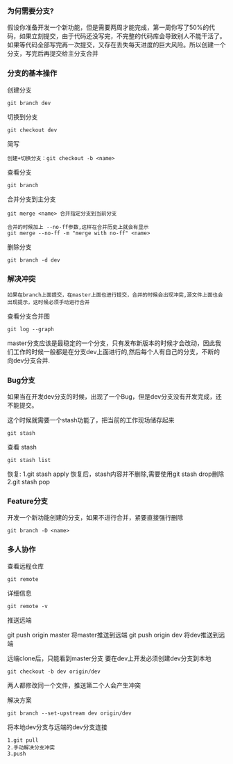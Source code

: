 ### 为何需要分支?

假设你准备开发一个新功能，但是需要两周才能完成，第一周你写了50%的代码，如果立刻提交，由于代码还没写完，不完整的代码库会导致别人不能干活了。如果等代码全部写完再一次提交，又存在丢失每天进度的巨大风险。所以创建一个分支，写完后再提交给主分支合并

### 分支的基本操作

创建分支
    
    git branch dev

切换到分支
    
    git checkout dev

简写
    
    创建+切换分支：git checkout -b <name>

查看分支
    
    git branch

合并分支到主分支

    git merge <name> 合并指定分支到当前分支

    合并的时候加上 --no-ff参数,这样在合并历史上就会有显示
    git merge --no-ff -m "merge with no-ff" <name>

删除分支
    
    git branch -d dev


### 解决冲突

    如果在branch上面提交，在master上面也进行提交，合并的时候会出现冲突,源文件上面也会出现提示，这时候必须手动进行合并

查看分支合并图

    git log --graph 


master分支应该是最稳定的一个分支，只有发布新版本的时候才会改动，因此我们工作的时候一般都是在分支dev上面进行的,然后每个人有自己的分支，不断的向dev分支合并.

### Bug分支

如果当在开发dev分支的时候，出现了一个Bug，但是dev分支没有开发完成，还不能提交。

这个时候就需要一个stash功能了，把当前的工作现场储存起来

    git stash

查看 stash

    git stash list

恢复:
    1.git stash apply   恢复后，stash内容并不删除,需要使用git stash drop删除
    2.git stash pop


### Feature分支

开发一个新功能创建的分支，如果不进行合并，紧要直接强行删除

    git branch -D <name>
    

### 多人协作

查看远程仓库
    
    git remote

详细信息
    
    git remote -v

推送远端
  
  git push origin master    将master推送到远端
  git push origin dev       将dev推送到远端  

远端clone后，只能看到master分支
要在dev上开发必须创建dev分支到本地

    git checkout -b dev origin/dev

两人都修改同一个文件，推送第二个人会产生冲突

解决方案

    git branch --set-upstream dev origin/dev

将本地dev分支与远端的dev分支连接

    1.git pull
    2.手动解决分支冲突
    3.push

